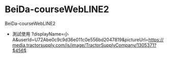 # BeiDa-courseWebLINE2
BeiDa-courseWebLINE2
* 測試使用 ?displayName=小A&userId=U72Abe0c9c9d36e011c0e556bd2047819&pictureUrl=https://media.tractorsupply.com/is/image/TractorSupplyCompany/1305371?$456$